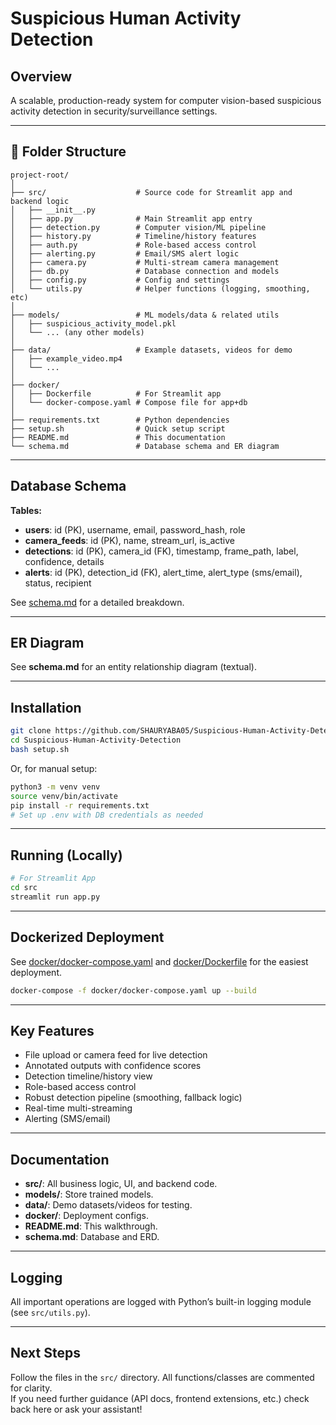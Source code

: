 
# Suspicious Human Activity Detection

## Overview
A scalable, production-ready system for computer vision-based suspicious activity detection in security/surveillance settings.

---

## 📁 Folder Structure

```
project-root/
│
├── src/                    # Source code for Streamlit app and backend logic
│   ├── __init__.py
│   ├── app.py              # Main Streamlit app entry
│   ├── detection.py        # Computer vision/ML pipeline
│   ├── history.py          # Timeline/history features
│   ├── auth.py             # Role-based access control
│   ├── alerting.py         # Email/SMS alert logic
│   ├── camera.py           # Multi-stream camera management
│   ├── db.py               # Database connection and models
│   ├── config.py           # Config and settings
│   └── utils.py            # Helper functions (logging, smoothing, etc)
│
├── models/                 # ML models/data & related utils
│   ├── suspicious_activity_model.pkl
│   └── ... (any other models)
│
├── data/                   # Example datasets, videos for demo
│   ├── example_video.mp4
│   └── ...
│
├── docker/
│   ├── Dockerfile          # For Streamlit app
│   └── docker-compose.yaml # Compose file for app+db
│
├── requirements.txt        # Python dependencies
├── setup.sh                # Quick setup script
├── README.md               # This documentation
└── schema.md               # Database schema and ER diagram
```

---

## Database Schema

**Tables:**

- **users**: id (PK), username, email, password_hash, role
- **camera_feeds**: id (PK), name, stream_url, is_active
- **detections**: id (PK), camera_id (FK), timestamp, frame_path, label, confidence, details
- **alerts**: id (PK), detection_id (FK), alert_time, alert_type (sms/email), status, recipient

See [schema.md](./schema.md) for a detailed breakdown.

---

## ER Diagram

See **schema.md** for an entity relationship diagram (textual).

---

## Installation

```bash
git clone https://github.com/SHAURYABA05/Suspicious-Human-Activity-Detection.git
cd Suspicious-Human-Activity-Detection
bash setup.sh
```

Or, for manual setup:
```bash
python3 -m venv venv
source venv/bin/activate
pip install -r requirements.txt
# Set up .env with DB credentials as needed
```

---

## Running (Locally)

```bash
# For Streamlit App
cd src
streamlit run app.py
```

---

## Dockerized Deployment

See [docker/docker-compose.yaml](./docker/docker-compose.yaml) and [docker/Dockerfile](./docker/Dockerfile) for the easiest deployment.

```bash
docker-compose -f docker/docker-compose.yaml up --build
```

---

## Key Features

- File upload or camera feed for live detection
- Annotated outputs with confidence scores
- Detection timeline/history view
- Role-based access control
- Robust detection pipeline (smoothing, fallback logic)
- Real-time multi-streaming
- Alerting (SMS/email)

---

## Documentation

- **src/**: All business logic, UI, and backend code.
- **models/**: Store trained models.
- **data/**: Demo datasets/videos for testing.
- **docker/**: Deployment configs.
- **README.md**: This walkthrough.
- **schema.md**: Database and ERD.

---

## Logging

All important operations are logged with Python’s built-in logging module (see `src/utils.py`).

---

## Next Steps

Follow the files in the `src/` directory. All functions/classes are commented for clarity.  
If you need further guidance (API docs, frontend extensions, etc.) check back here or ask your assistant!

